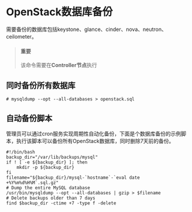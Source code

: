 # OpenStack数据库备份

需要备份的数据库包括keystone、glance、cinder、nova、neutron、ceilometer。

> #### 重要
> 该命令需要在**Controller节点**执行

## 同时备份所有数据库

```
# mysqldump --opt --all-databases > openstack.sql
```

## 自动备份脚本

管理员可以通过cron服务实现周期性自动化备份，下面是个数据库备份的示例脚本，执行该脚本可以备份所有OpenStack数据库，同时删除7天前的备份。

```
#!/bin/bash
backup_dir="/var/lib/backups/mysql"
if ! [ -e ${backup_dir} ]; then
    mkdir -p ${backup_dir}
fi
filename="${backup_dir}/mysql-`hostname`-`eval date +%Y%m%d%H%M`.sql.gz"
# Dump the entire MySQL database
/usr/bin/mysqldump --opt --all-databases | gzip > $filename
# Delete backups older than 7 days
find $backup_dir -ctime +7 -type f -delete
```
